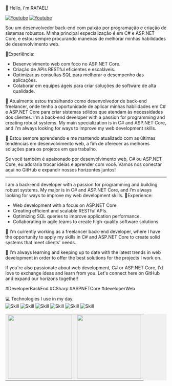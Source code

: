 
👋 Hello, i'm RAFAEL!


[![Youtube](https://img.shields.io/badge/YouTube-FF0000?style=for-the-badge&logo=youtube&logoColor=white)](https://www.youtube.com/channel/UC9A-6w3A_GRs5rp8ct_1OlA)
[![Youtube](https://img.shields.io/badge/LinkedIn-0077B5?style=for-the-badge&logo=linkedin&logoColor=white)](https://www.linkedin.com/in/rafael-silva-a79314207/)

Sou um desenvolvedor back-end com paixão por programação e criação de sistemas robustos. Minha principal especialização é em C# e ASP.NET Core, e estou sempre procurando maneiras de melhorar minhas habilidades de desenvolvimento web.

🚀Experiência:

- Desenvolvimento web com foco no ASP.NET Core.
- Criação de APIs RESTful eficientes e escaláveis.
- Optimizar as consultas SQL para melhorar o desempenho das aplicações.
- Colaborar em equipes ágeis para criar soluções de software de alta qualidade.

💼 Atualmente estou trabalhando como desenvolvedor de back-end freelancer, onde tenho a oportunidade de aplicar minhas habilidades em C# e ASP.NET Core para criar sistemas sólidos que atendam às necessidades dos clientes.
I'm a back-end developer with a passion for programming and creating robust systems. My main specialization is in C# and ASP.NET Core, and I'm always looking for ways to improve my web development skills.


🌱 Estou sempre aprendendo e me mantendo atualizado com as últimas tendências em desenvolvimento web, a fim de oferecer as melhores soluções para os projetos em que trabalho.

Se você também é apaixonado por desenvolvimento web, C# ou ASP.NET Core, eu adoraria trocar ideias e aprender com você. Vamos nos conectar aqui no GitHub e expandir nossos horizontes juntos!

<hr/>
I am a back-end developer with a passion for programming and building robust systems. My major is in C# and ASP.NET Core, and I’m always looking for ways to improve my web development skills.
🚀Experience:

- Web development with a focus on ASP.NET Core.
- Creating efficient and scalable RESTful APIs.
- Optimizing SQL queries to improve application performance.
- Collaborating in agile teams to create high-quality software solutions.

💼 I'm currently working as a freelancer back-end developer, where I have the opportunity to apply my skills in C# and ASP.NET Core to create solid systems that meet clients' needs.

🌱 I'm always learning and keeping up to date with the latest trends in web development in order to offer the best solutions for the projects I work on.

If you're also passionate about web development, C# or ASP.NET Core, I'd love to exchange ideas and learn from you. Let's connect here on GitHub and expand our horizons together!

#DeveloperBackEnd #CSharp #ASPNETCore #developerWeb

💻 Technologies I use in my day.
<br />
![Skill](https://img.shields.io/badge/.NET-5C2D91?style=for-the-badge&logo=.net&logoColor=white)
![Skill](https://img.shields.io/badge/C%23-239120?style=for-the-badge&logo=c-sharp&logoColor=white)
![Skill](https://img.shields.io/badge/Microsoft%20SQL%20Server-CC2927?style=for-the-badge&logo=microsoft%20sql%20server&logoColor=white)
![Skill](https://img.shields.io/badge/HTML5-E34F26?style=for-the-badge&logo=html5&logoColor=white)
![Skill](https://img.shields.io/badge/CSS3-1572B6?style=for-the-badge&logo=css3&logoColor=white)
![Skill](https://img.shields.io/badge/Bootstrap-563D7C?style=for-the-badge&logo=bootstrap&logoColor=white)


<table style="background-color: #f0f0f0;">
  <tr>
    <td>
      <a href="https://github.com/rafael-dev2021">
        <img height=200 align="center" src="https://github-readme-stats.vercel.app/api?username=rafael-dev2021&theme=dracula" />
      </a>
    </td>
    <td>
      <a href="https://github.com/rafael-dev2021">
        <img height=200 align="center" src="https://github-readme-stats.vercel.app/api/top-langs?username=rafael-dev2021&layout=compact&langs_count=8&card_width=320&theme=dracula" />
      </a>
    </td>
  </tr>
</table>







